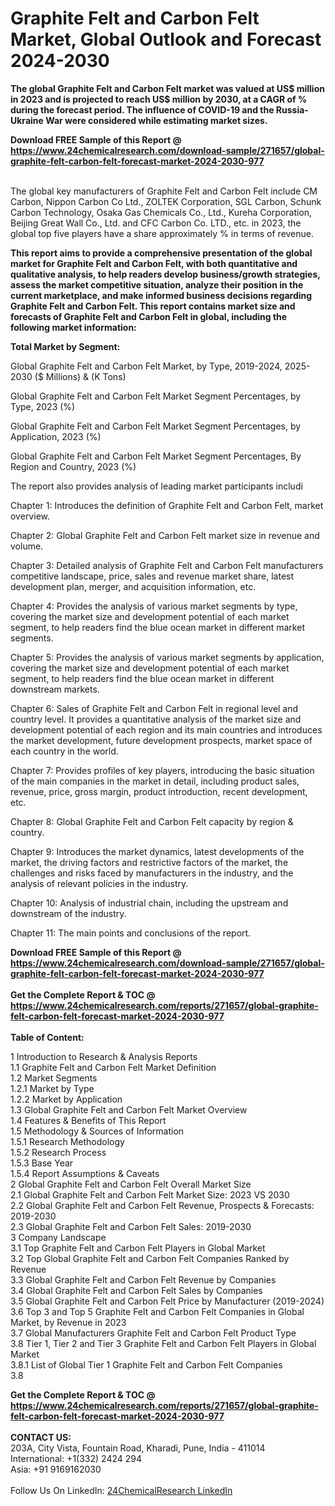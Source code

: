 <h1>Graphite Felt and Carbon Felt Market, Global Outlook and Forecast 2024-2030</h1><p><strong>The global Graphite Felt and Carbon Felt market was valued at US$ million in 2023 and is projected to reach US$ million by 2030, at a CAGR of % during the forecast period. The influence of COVID-19 and the Russia-Ukraine War were considered while estimating market sizes.</strong></p><p>
</p><p></p><div><b>Download FREE Sample of this Report @ 
            <a href="https://www.24chemicalresearch.com/download-sample/271657/global-graphite-felt-carbon-felt-forecast-market-2024-2030-977">
            https://www.24chemicalresearch.com/download-sample/271657/global-graphite-felt-carbon-felt-forecast-market-2024-2030-977</a></b></div><br><p>
The global key manufacturers of Graphite Felt and Carbon Felt include CM Carbon, Nippon Carbon Co Ltd., ZOLTEK Corporation, SGL Carbon, Schunk Carbon Technology, Osaka Gas Chemicals Co., Ltd., Kureha Corporation, Beijing Great Wall Co., Ltd. and CFC Carbon Co. LTD., etc. in 2023, the global top five players have a share approximately % in terms of revenue.</p><p>
<strong>This report aims to provide a comprehensive presentation of the global market for Graphite Felt and Carbon Felt, with both quantitative and qualitative analysis, to help readers develop business/growth strategies, assess the market competitive situation, analyze their position in the current marketplace, and make informed business decisions regarding Graphite Felt and Carbon Felt. This report contains market size and forecasts of Graphite Felt and Carbon Felt in global, including the following market information:</strong></p><p>
</p><p>
<strong>Total Market by Segment:</strong></p><p>
Global Graphite Felt and Carbon Felt Market, by Type, 2019-2024, 2025-2030 ($ Millions) &amp; (K Tons)</p><p>
Global Graphite Felt and Carbon Felt Market Segment Percentages, by Type, 2023 (%)</p><p>
</p><p>
Global Graphite Felt and Carbon Felt Market Segment Percentages, by Application, 2023 (%)</p><p>
</p><p>
Global Graphite Felt and Carbon Felt Market Segment Percentages, By Region and Country, 2023 (%)</p><p>
</p><p>
The report also provides analysis of leading market participants includi</p><p>
</p><p>
</p><p>
Chapter 1: Introduces the definition of Graphite Felt and Carbon Felt, market overview.</p><p>
Chapter 2: Global Graphite Felt and Carbon Felt market size in revenue and volume.</p><p>
Chapter 3: Detailed analysis of Graphite Felt and Carbon Felt manufacturers competitive landscape, price, sales and revenue market share, latest development plan, merger, and acquisition information, etc.</p><p>
Chapter 4: Provides the analysis of various market segments by type, covering the market size and development potential of each market segment, to help readers find the blue ocean market in different market segments.</p><p>
Chapter 5: Provides the analysis of various market segments by application, covering the market size and development potential of each market segment, to help readers find the blue ocean market in different downstream markets.</p><p>
Chapter 6: Sales of Graphite Felt and Carbon Felt in regional level and country level. It provides a quantitative analysis of the market size and development potential of each region and its main countries and introduces the market development, future development prospects, market space of each country in the world.</p><p>
Chapter 7: Provides profiles of key players, introducing the basic situation of the main companies in the market in detail, including product sales, revenue, price, gross margin, product introduction, recent development, etc.</p><p>
Chapter 8: Global Graphite Felt and Carbon Felt capacity by region &amp; country.</p><p>
Chapter 9: Introduces the market dynamics, latest developments of the market, the driving factors and restrictive factors of the market, the challenges and risks faced by manufacturers in the industry, and the analysis of relevant policies in the industry.</p><p>
Chapter 10: Analysis of industrial chain, including the upstream and downstream of the industry.</p><p>
Chapter 11: The main points and conclusions of the report.</p><div><b>Download FREE Sample of this Report @ 
            <a href="https://www.24chemicalresearch.com/download-sample/271657/global-graphite-felt-carbon-felt-forecast-market-2024-2030-977">
            https://www.24chemicalresearch.com/download-sample/271657/global-graphite-felt-carbon-felt-forecast-market-2024-2030-977</a></b></div><br><div><b>Get the Complete Report & TOC @ 
            <a href="https://www.24chemicalresearch.com/reports/271657/global-graphite-felt-carbon-felt-forecast-market-2024-2030-977">
            https://www.24chemicalresearch.com/reports/271657/global-graphite-felt-carbon-felt-forecast-market-2024-2030-977</a></b></div><br>
            <b>Table of Content:</b><p>1 Introduction to Research & Analysis Reports<br />
    1.1 Graphite Felt and Carbon Felt Market Definition<br />
    1.2 Market Segments<br />
        1.2.1 Market by Type<br />
        1.2.2 Market by Application<br />
    1.3 Global Graphite Felt and Carbon Felt Market Overview<br />
    1.4 Features & Benefits of This Report<br />
    1.5 Methodology & Sources of Information<br />
        1.5.1 Research Methodology<br />
        1.5.2 Research Process<br />
        1.5.3 Base Year<br />
        1.5.4 Report Assumptions & Caveats<br />
2 Global Graphite Felt and Carbon Felt Overall Market Size<br />
    2.1 Global Graphite Felt and Carbon Felt Market Size: 2023 VS 2030<br />
    2.2 Global Graphite Felt and Carbon Felt Revenue, Prospects & Forecasts: 2019-2030<br />
    2.3 Global Graphite Felt and Carbon Felt Sales: 2019-2030<br />
3 Company Landscape<br />
    3.1 Top Graphite Felt and Carbon Felt Players in Global Market<br />
    3.2 Top Global Graphite Felt and Carbon Felt Companies Ranked by Revenue<br />
    3.3 Global Graphite Felt and Carbon Felt Revenue by Companies<br />
    3.4 Global Graphite Felt and Carbon Felt Sales by Companies<br />
    3.5 Global Graphite Felt and Carbon Felt Price by Manufacturer (2019-2024)<br />
    3.6 Top 3 and Top 5 Graphite Felt and Carbon Felt Companies in Global Market, by Revenue in 2023<br />
    3.7 Global Manufacturers Graphite Felt and Carbon Felt Product Type<br />
    3.8 Tier 1, Tier 2 and Tier 3 Graphite Felt and Carbon Felt Players in Global Market<br />
        3.8.1 List of Global Tier 1 Graphite Felt and Carbon Felt Companies<br />
        3.8</p><div><b>Get the Complete Report & TOC @ 
            <a href="https://www.24chemicalresearch.com/reports/271657/global-graphite-felt-carbon-felt-forecast-market-2024-2030-977">
            https://www.24chemicalresearch.com/reports/271657/global-graphite-felt-carbon-felt-forecast-market-2024-2030-977</a></b></div><br><b>CONTACT US:</b><br>
            203A, City Vista, Fountain Road, Kharadi, Pune, India - 411014<br>
            International: +1(332) 2424 294<br>
            Asia: +91 9169162030 <br><br>
            Follow Us On LinkedIn: <a href="https://www.linkedin.com/company/24chemicalresearch/">24ChemicalResearch LinkedIn</a>